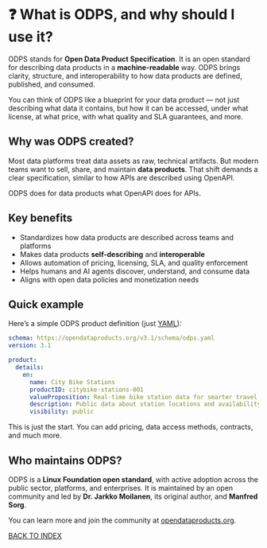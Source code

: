 # ❓ What is ODPS, and why should I use it?

ODPS stands for **Open Data Product Specification**. It is an open standard for describing data products in a **machine-readable** way. ODPS brings clarity, structure, and interoperability to how data products are defined, published, and consumed.

You can think of ODPS like a blueprint for your data product — not just describing what data it contains, but how it can be accessed, under what license, at what price, with what quality and SLA guarantees, and more.

## Why was ODPS created?

Most data platforms treat data assets as raw, technical artifacts. But modern teams want to sell, share, and maintain **data products**. That shift demands a clear specification, similar to how APIs are described using OpenAPI.

ODPS does for data products what OpenAPI does for APIs.

## Key benefits

- Standardizes how data products are described across teams and platforms  
- Makes data products **self-describing** and **interoperable**  
- Allows automation of pricing, licensing, SLA, and quality enforcement  
- Helps humans and AI agents discover, understand, and consume data  
- Aligns with open data policies and monetization needs  

## Quick example

Here’s a simple ODPS product definition (just [YAML](yaml/minimal.yml)):

```yaml
schema: https://opendataproducts.org/v3.1/schema/odps.yaml
version: 3.1

product:
  details:
    en:
      name: City Bike Stations
      productID: citybike-stations-001
      valueProposition: Real-time bike station data for smarter travel apps.
      description: Public data about station locations and availability in real-time.
      visibility: public
```
This is just the start. You can add pricing, data access methods, contracts, and much more.

## Who maintains ODPS?

ODPS is a **Linux Foundation open standard**, with active adoption across the public sector, platforms, and enterprises. It is maintained by an open community and led by **Dr. Jarkko Moilanen**, its original author, and **Manfred Sorg**.

You can learn more and join the community at [opendataproducts.org](https://opendataproducts.org/).

[BACK TO INDEX](https://github.com/Open-Data-Product-Initiative/odps-examples/blob/main/README.md)
